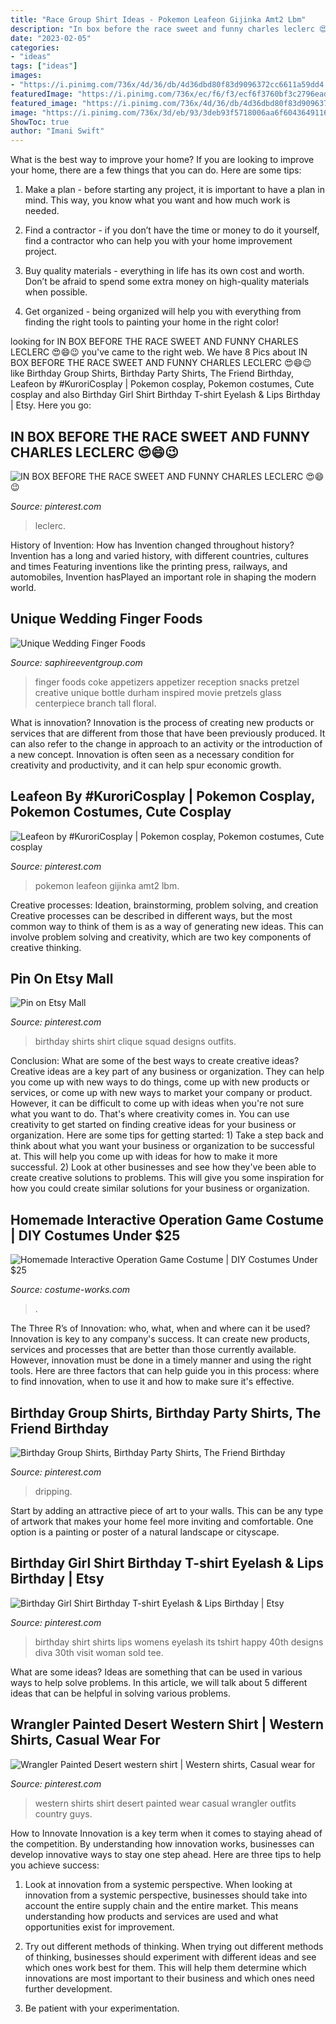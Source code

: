 ```yaml
---
title: "Race Group Shirt Ideas - Pokemon Leafeon Gijinka Amt2 Lbm"
description: "In box before the race sweet and funny charles leclerc 😍😄😉"
date: "2023-02-05"
categories:
- "ideas"
tags: ["ideas"]
images:
- "https://i.pinimg.com/736x/4d/36/db/4d36dbd80f83d9096372cc6611a59dd4.jpg"
featuredImage: "https://i.pinimg.com/736x/ec/f6/f3/ecf6f3760bf3c2796ead8078760d5d08.jpg"
featured_image: "https://i.pinimg.com/736x/4d/36/db/4d36dbd80f83d9096372cc6611a59dd4.jpg"
image: "https://i.pinimg.com/736x/3d/eb/93/3deb93f5718006aa6f6043649116454a.jpg"
ShowToc: true
author: "Imani Swift"
---
```



What is the best way to improve your home?
If you are looking to improve your home, there are a few things that you can do. Here are some tips:
1. Make a plan - before starting any project, it is important to have a plan in mind. This way, you know what you want and how much work is needed.

2. Find a contractor - if you don’t have the time or money to do it yourself, find a contractor who can help you with your home improvement project.

3. Buy quality materials - everything in life has its own cost and worth. Don’t be afraid to spend some extra money on high-quality materials when possible.

4. Get organized - being organized will help you with everything from finding the right tools to painting your home in the right color!

	

		
looking for IN BOX BEFORE THE RACE SWEET AND FUNNY CHARLES LECLERC 😍😄😉 you've came to the right web. We have 8 Pics about IN BOX BEFORE THE RACE SWEET AND FUNNY CHARLES LECLERC 😍😄😉 like Birthday Group Shirts, Birthday Party Shirts, The Friend Birthday, Leafeon by #KuroriCosplay | Pokemon cosplay, Pokemon costumes, Cute cosplay and also Birthday Girl Shirt Birthday T-shirt Eyelash &amp; Lips Birthday | Etsy. Here you go:
		
    
## IN BOX BEFORE THE RACE SWEET AND FUNNY CHARLES LECLERC 😍😄😉

<img loading=lazy src="https://i.pinimg.com/736x/3d/eb/93/3deb93f5718006aa6f6043649116454a.jpg" onerror="this.onerror=null;this.src='https://tse1.mm.bing.net/th?id=OIP.QD_OuIvKpX9hCZO5etTKogHaJ3&amp;pid=15.1';" alt="IN BOX BEFORE THE RACE SWEET AND FUNNY CHARLES LECLERC 😍😄😉">

_Source: pinterest.com_

>leclerc. 

	

History of Invention: How has Invention changed throughout history?
Invention has a long and varied history, with different countries, cultures and times Featuring inventions like the printing press, railways, and automobiles, Invention hasPlayed an important role in shaping the modern world.

    
## Unique Wedding Finger Foods

<img loading=lazy src="https://www.saphireeventgroup.com/wp-content/uploads/files/4713/5768/4733/2205-j-IMG_9946.JPG" onerror="this.onerror=null;this.src='https://tse2.mm.bing.net/th?id=OIP.jx2kKxiEI7nXfMGw8vZ7oAHaLG&amp;pid=15.1';" alt="Unique Wedding Finger Foods">

_Source: saphireeventgroup.com_

>finger foods coke appetizers appetizer reception snacks pretzel creative unique bottle durham inspired movie pretzels glass centerpiece branch tall floral. 

	

What is innovation?
Innovation is the process of creating new products or services that are different from those that have been previously produced. It can also refer to the change in approach to an activity or the introduction of a new concept. Innovation is often seen as a necessary condition for creativity and productivity, and it can help spur economic growth.

    
## Leafeon By #KuroriCosplay | Pokemon Cosplay, Pokemon Costumes, Cute Cosplay

<img loading=lazy src="https://i.pinimg.com/736x/fa/dd/87/fadd87bf3d5799c872eb1561145ca936.jpg" onerror="this.onerror=null;this.src='https://tse3.mm.bing.net/th?id=OIP.MDymnJNZ-FJjjosirXCtTgHaLH&amp;pid=15.1';" alt="Leafeon by #KuroriCosplay | Pokemon cosplay, Pokemon costumes, Cute cosplay">

_Source: pinterest.com_

>pokemon leafeon gijinka amt2 lbm. 

	

Creative processes: Ideation, brainstorming, problem solving, and creation
Creative processes can be described in different ways, but the most common way to think of them is as a way of generating new ideas. This can involve problem solving and creativity, which are two key components of creative thinking.

    
## Pin On Etsy Mall

<img loading=lazy src="https://i.pinimg.com/736x/45/c7/46/45c7464032e9780f210e487016e75c52.jpg" onerror="this.onerror=null;this.src='https://tse3.mm.bing.net/th?id=OIP.Wt5sTZpvCjwbSLjChMhXNQHaJ4&amp;pid=15.1';" alt="Pin on Etsy Mall">

_Source: pinterest.com_

>birthday shirts shirt clique squad designs outfits. 

	

Conclusion: What are some of the best ways to create creative ideas?
Creative ideas are a key part of any business or organization. They can help you come up with new ways to do things, come up with new products or services, or come up with new ways to market your company or product. However, it can be difficult to come up with ideas when you're not sure what you want to do. That's where creativity comes in. You can use creativity to get started on finding creative ideas for your business or organization. Here are some tips for getting started: 1) Take a step back and think about what you want your business or organization to be successful at. This will help you come up with ideas for how to make it more successful. 2) Look at other businesses and see how they've been able to create creative solutions to problems. This will give you some inspiration for how you could create similar solutions for your business or organization.

    
## Homemade Interactive Operation Game Costume | DIY Costumes Under $25

<img loading=lazy src="https://photos.costume-works.com/full/interactive_operation_game.jpg" onerror="this.onerror=null;this.src='https://tse1.mm.bing.net/th?id=OIP.8JyIUrcr5xcM_vI2E3EW6QHaK0&amp;pid=15.1';" alt="Homemade Interactive Operation Game Costume | DIY Costumes Under $25">

_Source: costume-works.com_

>. 

	

The Three R’s of Innovation: who, what, when and where can it be used?
Innovation is key to any company's success. It can create new products, services and processes that are better than those currently available. However, innovation must be done in a timely manner and using the right tools. Here are three factors that can help guide you in this process: where to find innovation, when to use it and how to make sure it's effective.

    
## Birthday Group Shirts, Birthday Party Shirts, The Friend Birthday

<img loading=lazy src="https://i.pinimg.com/736x/ec/f6/f3/ecf6f3760bf3c2796ead8078760d5d08.jpg" onerror="this.onerror=null;this.src='https://tse2.mm.bing.net/th?id=OIP.-hRYGHT6h8PukenSRQYalAHaJ3&amp;pid=15.1';" alt="Birthday Group Shirts, Birthday Party Shirts, The Friend Birthday">

_Source: pinterest.com_

>dripping. 

	

Start by adding an attractive piece of art to your walls. This can be any type of artwork that makes your home feel more inviting and comfortable. One option is a painting or poster of a natural landscape or cityscape.

    
## Birthday Girl Shirt Birthday T-shirt Eyelash &amp; Lips Birthday | Etsy

<img loading=lazy src="https://i.pinimg.com/736x/4d/36/db/4d36dbd80f83d9096372cc6611a59dd4.jpg" onerror="this.onerror=null;this.src='https://tse2.mm.bing.net/th?id=OIP.hc7QQW1XygfiiB0vWBalvwHaJ4&amp;pid=15.1';" alt="Birthday Girl Shirt Birthday T-shirt Eyelash &amp; Lips Birthday | Etsy">

_Source: pinterest.com_

>birthday shirt shirts lips womens eyelash its tshirt happy 40th designs diva 30th visit woman sold tee. 

	

What are some ideas?
Ideas are something that can be used in various ways to help solve problems. In this article, we will talk about 5 different ideas that can be helpful in solving various problems.

    
## Wrangler Painted Desert Western Shirt | Western Shirts, Casual Wear For

<img loading=lazy src="https://i.pinimg.com/736x/98/71/60/9871608a13dadb6fc5971c5e88ad828e--painted-desert-western-shirts.jpg" onerror="this.onerror=null;this.src='https://tse3.mm.bing.net/th?id=OIP.Ms9F4OCjwJiIzaQ7KaKc1gAAAA&amp;pid=15.1';" alt="Wrangler Painted Desert western shirt | Western shirts, Casual wear for">

_Source: pinterest.com_

>western shirts shirt desert painted wear casual wrangler outfits country guys. 

	

How to Innovate
Innovation is a key term when it comes to staying ahead of the competition. By understanding how innovation works, businesses can develop innovative ways to stay one step ahead. Here are three tips to help you achieve success:
1. Look at innovation from a systemic perspective. When looking at innovation from a systemic perspective, businesses should take into account the entire supply chain and the entire market. This means understanding how products and services are used and what opportunities exist for improvement.

2. Try out different methods of thinking. When trying out different methods of thinking, businesses should experiment with different ideas and see which ones work best for them. This will help them determine which innovations are most important to their business and which ones need further development.

3. Be patient with your experimentation.


